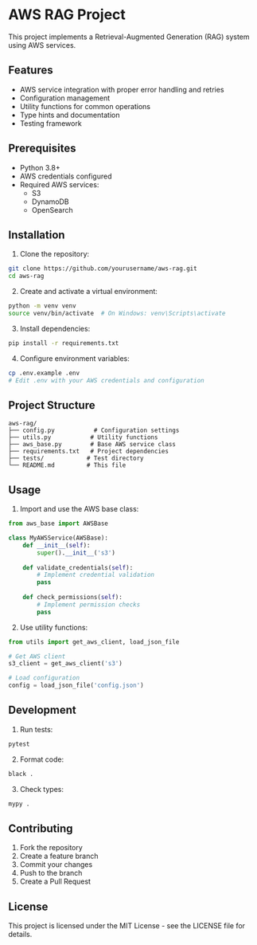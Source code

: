 # AWS RAG Project

This project implements a Retrieval-Augmented Generation (RAG) system using AWS services.

## Features

- AWS service integration with proper error handling and retries
- Configuration management
- Utility functions for common operations
- Type hints and documentation
- Testing framework

## Prerequisites

- Python 3.8+
- AWS credentials configured
- Required AWS services:
  - S3
  - DynamoDB
  - OpenSearch

## Installation

1. Clone the repository:
```bash
git clone https://github.com/yourusername/aws-rag.git
cd aws-rag
```

2. Create and activate a virtual environment:
```bash
python -m venv venv
source venv/bin/activate  # On Windows: venv\Scripts\activate
```

3. Install dependencies:
```bash
pip install -r requirements.txt
```

4. Configure environment variables:
```bash
cp .env.example .env
# Edit .env with your AWS credentials and configuration
```

## Project Structure

```
aws-rag/
├── config.py           # Configuration settings
├── utils.py           # Utility functions
├── aws_base.py        # Base AWS service class
├── requirements.txt   # Project dependencies
├── tests/            # Test directory
└── README.md         # This file
```

## Usage

1. Import and use the AWS base class:
```python
from aws_base import AWSBase

class MyAWSService(AWSBase):
    def __init__(self):
        super().__init__('s3')
        
    def validate_credentials(self):
        # Implement credential validation
        pass
        
    def check_permissions(self):
        # Implement permission checks
        pass
```

2. Use utility functions:
```python
from utils import get_aws_client, load_json_file

# Get AWS client
s3_client = get_aws_client('s3')

# Load configuration
config = load_json_file('config.json')
```

## Development

1. Run tests:
```bash
pytest
```

2. Format code:
```bash
black .
```

3. Check types:
```bash
mypy .
```

## Contributing

1. Fork the repository
2. Create a feature branch
3. Commit your changes
4. Push to the branch
5. Create a Pull Request

## License

This project is licensed under the MIT License - see the LICENSE file for details.
